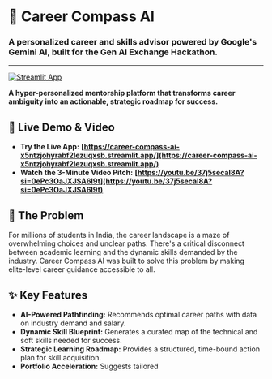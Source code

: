
# 🧭 Career Compass AI

### A personalized career and skills advisor powered by Google's Gemini AI, built for the Gen AI Exchange Hackathon.

---

[![Streamlit App](https://static.streamlit.io/badges/streamlit_badge_black_white.svg)](https://career-compass-ai-x5ntzjohyrabf2lezuqxsb.streamlit.app/)

**A hyper-personalized mentorship platform that transforms career ambiguity into an actionable, strategic roadmap for success.**

## 🚀 Live Demo & Video

* **Try the Live App:** **[https://career-compass-ai-x5ntzjohyrabf2lezuqxsb.streamlit.app/](https://career-compass-ai-x5ntzjohyrabf2lezuqxsb.streamlit.app/)**
* **Watch the 3-Minute Video Pitch:** **[https://youtu.be/37j5secal8A?si=0ePc3OaJXJSA6l9t](https://youtu.be/37j5secal8A?si=0ePc3OaJXJSA6l9t)**

## 🎯 The Problem
For millions of students in India, the career landscape is a maze of overwhelming choices and unclear paths. There's a critical disconnect between academic learning and the dynamic skills demanded by the industry. Career Compass AI was built to solve this problem by making elite-level career guidance accessible to all.

## ✨ Key Features
* **AI-Powered Pathfinding:** Recommends optimal career paths with data on industry demand and salary.
* **Dynamic Skill Blueprint:** Generates a curated map of the technical and soft skills needed for success.
* **Strategic Learning Roadmap:** Provides a structured, time-bound action plan for skill acquisition.
* **Portfolio Acceleration:** Suggests tailored
